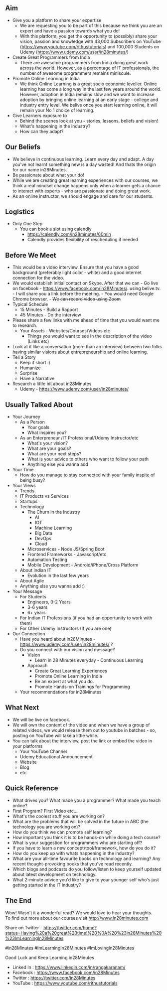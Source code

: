 ## Aim

- Give you a platform to share your expertise
	- We are requesting you to be part of this because we think you are an expert and have a passion towards what you do!
	- With this platform, you get the opportunity to (possibly) share your vision, passion and knowledge with  43,000 Subscribers on YouTube (https://www.youtube.com/rithustutorials) and 100,000 Students on Udemy (https://www.udemy.com/user/in28minutes/)
- Create Great Programmers from India
	- There are awesome programmers from India doing great work across the world. However, as a percentage of IT professionals, the number of awesome programmers remains miniscule.
- Promote Online Learning in India
	- We think Online Learning is a great socio economic leveller. Online learning has come a long way in the last few years around the world. However, adoption in India remains slow and we want to increase adoption by bringing online learning at an early stage - college and industry entry level. We belive once you start learning online, it will remain your No 1 choice of learning.
- Give Learners exposure to 
	- Behind the scenes look at you - stories, lessons, beliefs and vision!
	- What's happening in the industry?
	- How can they adapt?

## Our Beliefs

- We believe in continuous learning. Learn every day and adapt. A day you've not learnt something new is a day wasted! And thats the origin for our name in28Minutes.
- Be passionate about what your do!
- While we are creating great learning experiences with our courses, we think a real mindset change happens only when a learner gets a chance to interact with experts - who are passionate and doing great work.
- As an online instructor, we should engage and care for our students.


## Logistics

- Only One Step
	- You can book a slot using calendly 
		- https://calendly.com/in28minutes/60min
		- Calendly provides flexibility of rescheduling if needed

## Before We Meet
- This would be a video interview. Ensure that you have a good background (preferably light color - white) and a good internet connection for the video.
- We would establish initial contact on Skype.  After that we can 
      - Go live on facebook - https://www.facebook.com/in28Minutes/. using belive.tv.
      	- I will share you a link before the meeting. 
      	- You would need Google Chrome browser. 
      	- ~~We can record video using Zoom~~
- Typical Schedule
	- 15 Minutes - Build a Rapport
	- 45 Minutes - Do the interview
- Please share a few links with me ahead of time that you would want me to research.
	- Your Assets - Websites/Courses/Videos etc
		- Things you would want to see in the description of the video (Links etc)
- Look at it like a conversation (more than an interview) between two folks having similar visions about entrepreneurship and online learning.
- Tell a Story
	- Keep it short :)
	- Humanize
	- Surprise
	- Have a Narrative
- Research a little bit about in28Minutes
	- Udemy - https://www.udemy.com/user/in28minutes/ 

## Usually Talked About

- Your Journey
	- As a Person
		- Your goals
		- What inspires you?
	- As an Enterpreneur /IT Professional/Udemy Instructor/etc
		- What's your vision?
		- What are your goals?
		- What are your next steps?
		- What is your advice to others who want to follow your path
		- Anything else you wanna add
- Your Time
	- How do you manage to stay connected with your family inspite of being busy?
- Your Views
	- Trends
	- IT Products vs Services
	- Startups	
	- Technology
		- The Churn in the Industry
			- AI
			- IOT
			- Machine Learning
			- Big Data
			- DevOps
			- Cloud
		- Microservices - Node JS/Spring Boot
		- Frontend Frameworks - Javascript/etc
		- Automation Testing
		- Mobile Development - Android/iPhone/Cross Platform
	- About Indian IT
		- Evolution in the last few years
	- About Agile
	- Anything else you wanna add :)
- Your Message
	- For Students
		- Engineers, 0-2 Years
		- 3-6 years
		- 6+ years
	- For Indian IT Professions (if you had an opportunity to work with them) 
	- For Other Udemy Instructors (If you are one)
- Our Connection
	- Have you heard about in28Minutes - https://www.udemy.com/user/in28minutes/ ?
	- Do you connect with our vision and message?
		- Vision
			- Learn in 28 Minutes everyday - Continuous Learning
		- Approach
			- Create Great Learning Experiences
			- Promote Online Learning in India
			- Be an expert at what you do.
			- Promote Hands-on Trainings for Programming
	- Your recommendations for in28Minutes

## What Next

- We will be live on facebook. 
- We will own the content of the video and when we have a group of related videos, we would release them out to youtube in batches - so, posting on YouTube will take a little while.
- You can talk about the interview, post the link or embed the video in your platforms
   - Your YouTube Channel
   - Udemy Educational Announcement
   - Website
   - Blog
   - etc

## Quick Reference
- What drives you? What made you a programmer? What made you teach online?
- First Program? First Video etc...
- What's the coolest stuff you are working on?
- What are the problems that will be solved in the future in ABC (the technology you are working on)?
- How do you think we can promote self learning?
- How important you think it is to be hands-on while doing a tech course?
- What is your suggestion for programmers who are starting off?
- If you have to learn a new concept/tool/framework, how do you do it?
- How do you keep up with whats happening in the industry?
- What are your all-time favourite books on technology and learning? Any recent thought-provoking books that you've read recently.
- Which blogs and podcasts do you follow/listen to keep yourself updated about latest development on technology.
- What 2-minute advice you'd like to give to your younger self who's just getting started in the IT industry?

## The End

Wow! Wasn't it a wonderful read? We would love to hear your thoughts.  
To find out more about our courses visit http://www.in28minutes.com

Share on Twitter - https://twitter.com/home?status=Having%20a%20great%20time!%20%0A%20%23in28Minutes%20%23ImLearningIn28Minutes

#in28Minutes #ImLearningIn28Minutes #ImLovingIn28Minutes 

Good Luck and Keep Learning in28Minutes
- Linked In : https://www.linkedin.com/in/rangakaranam/​
- Facebook  : https://www.facebook.com/in28Minutes​
- Twitter   : https://twitter.com/in28Minutes​
- YouTube   : https://www.youtube.com/rithustutorials​
​
